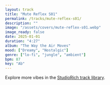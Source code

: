 ```yaml
---
layout: track
title: "Mute Reflex S01"
permalink: /tracks/mute-reflex-s01/
description: ""
image: "/assets/covers/mute-reflex-s01.webp"
image_ready: false
date: 2025-01-01
duration: "4:27"
album: "The Way the Air Moves"
mood: ["Dreamy", "Nostalgic"]
genre: ["lo-fi", "jungle", "ambient"]
bpm: 87
key: "Ab"
---
```


Explore more vibes in the [StudioRich track library](/tracks/).
